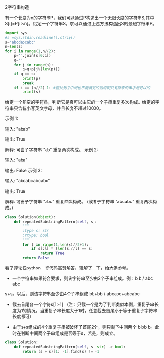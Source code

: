 2字符串构造

有一个长度为n的字符串P，我们可以通过P构造出一个无限长度的字符串S,其中S[i]=P[i%n]。给定一个字符串S，求可以通过上述方法构造出S的最短字符串P。
```python
import sys
#s =sys.stdin.readline().strip()
s='abcdabcabc'
n=len(s)
for i in range(1,n//2):
    p=''.join(s[0:i])
    q=''
    for j in range(n):
        q=q+p[j%(len(p))]
    if q == s:
        print(p)
        break
    if i == (n//2)-1: #查找到了中间也不能满足的话说明只有原来的串才是可以的
        print(s)
```




给定一个非空的字符串，判断它是否可以由它的一个子串重复多次构成。给定的字符串只含有小写英文字母，并且长度不超过10000。

示例 1:

输入: "abab"

输出: True

解释: 可由子字符串 "ab" 重复两次构成。
示例 2:

输入: "aba"

输出: False
示例 3:

输入: "abcabcabcabc"

输出: True

解释: 可由子字符串 "abc" 重复四次构成。 (或者子字符串 "abcabc" 重复两次构成。)

```python
class Solution(object):
    def repeatedSubstringPattern(self, s):
        """
        :type s: str
        :rtype: bool
        """
        for l in range(1,len(s)//2+1):
            if s[:l] * (len(s)//l) == s:
                return True
        return False
```
看了评论区python一行代码高赞解答，理解了一下，给大家参考。

* 一个字符串如果符合要求，则该字符串至少由2个子串组成。例：b b / abc abc

s+s。以后，则该字符串至少由4个子串组成 bb+bb / abcabc+abcabc

* 截去首尾各一个字符s[1:-1] （注：只截一个是为了判断类似本例，重复子串长度为1的情况。当重复子串长度大于1时，任意截去首尾小于等于重复子字符串长度都可）

* 由于s+s组成的4个重复子串被破坏了首尾2个，则只剩下中间两个 b bb b。此时在判断中间两个子串组成是否等于s，若是，则成立。
```python
class Solution:
    def repeatedSubstringPattern(self, s: str) -> bool:
        return (s + s)[1: -1].find(s) != -1

```
